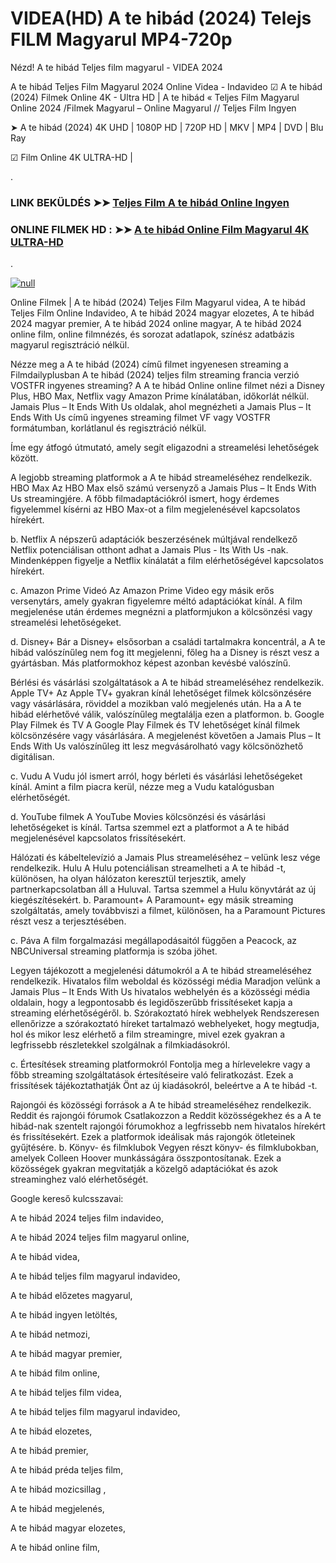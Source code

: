 # VIDEA(HD) A te hibád (2024) Telejs FILM Magyarul MP4-720p





Nézd! A te hibád Teljes film magyarul - VIDEA 2024

A te hibád Teljes Film Magyarul 2024 Online Videa - Indavideo ☑ A te hibád (2024) Filmek Online 4K - Ultra HD | A te hibád « Teljes Film Magyarul Online 2024 /Filmek Magyarul – Online Magyarul // Teljes Film Ingyen

➤ A te hibád (2024) 4K UHD | 1080P HD | 720P HD | MKV | MP4 | DVD | Blu Ray

☑ Film Online 4K ULTRA-HD |

.

### LINK BEKÜLDÉS ➤➤ [Teljes Film A te hibád Online Ingyen](https://t.co/beB8LMFJku)

### ONLINE FILMEK HD : ➤➤ [A te hibád Online Film Magyarul 4K ULTRA-HD](https://t.co/beB8LMFJku)
.

[![null](https://static.wixstatic.com/media/855a25_043b5abeb4ae4d35ac003198e7fe56ed~mv2.gif)](https://t.co/beB8LMFJku)

Online Filmek | A te hibád (2024) Teljes Film Magyarul videa, A te hibád Teljes Film Online Indavideo, A te hibád 2024 magyar elozetes, A te hibád 2024 magyar premier, A te hibád 2024 online magyar, A te hibád 2024 online film, online filmnézés, és sorozat adatlapok, színész adatbázis magyarul regisztráció nélkül.

Nézze meg a A te hibád (2024) című filmet ingyenesen streaming a Filmdailyplusban A te hibád (2024) teljes film streaming francia verzió VOSTFR ingyenes streaming? A A te hibád Online online filmet nézi a Disney Plus, HBO Max, Netflix vagy Amazon Prime kínálatában, időkorlát nélkül. Jamais Plus – It Ends With Us oldalak, ahol megnézheti a Jamais Plus – It Ends With Us című ingyenes streaming filmet VF vagy VOSTFR formátumban, korlátlanul és regisztráció nélkül.

Íme egy átfogó útmutató, amely segít eligazodni a streamelési lehetőségek között.

A legjobb streaming platformok a A te hibád streameléséhez
rendelkezik. HBO Max Az HBO Max első számú versenyző a Jamais Plus – It Ends With Us streamingjére. A főbb filmadaptációkról ismert, hogy érdemes figyelemmel kísérni az HBO Max-ot a film megjelenésével kapcsolatos hírekért.

b. Netflix A népszerű adaptációk beszerzésének múltjával rendelkező Netflix potenciálisan otthont adhat a Jamais Plus - Its With Us -nak. Mindenképpen figyelje a Netflix kínálatát a film elérhetőségével kapcsolatos hírekért.

c. Amazon Prime Videó Az Amazon Prime Video egy másik erős versenytárs, amely gyakran figyelemre méltó adaptációkat kínál. A film megjelenése után érdemes megnézni a platformjukon a kölcsönzési vagy streamelési lehetőségeket.

d. Disney+ Bár a Disney+ elsősorban a családi tartalmakra koncentrál, a A te hibád valószínűleg nem fog itt megjelenni, főleg ha a Disney is részt vesz a gyártásban. Más platformokhoz képest azonban kevésbé valószínű.

Bérlési és vásárlási szolgáltatások a A te hibád streameléséhez rendelkezik. Apple TV+ Az Apple TV+ gyakran kínál lehetőséget filmek kölcsönzésére vagy vásárlására, röviddel a mozikban való megjelenés után. Ha a A te hibád elérhetővé válik, valószínűleg megtalálja ezen a platformon.
b. Google Play Filmek és TV A Google Play Filmek és TV lehetőséget kínál filmek kölcsönzésére vagy vásárlására. A megjelenést követően a Jamais Plus – It Ends With Us valószínűleg itt lesz megvásárolható vagy kölcsönözhető digitálisan.

c. Vudu A Vudu jól ismert arról, hogy bérleti és vásárlási lehetőségeket kínál. Amint a film piacra kerül, nézze meg a Vudu katalógusban elérhetőségét.

d. YouTube filmek A YouTube Movies kölcsönzési és vásárlási lehetőségeket is kínál. Tartsa szemmel ezt a platformot a A te hibád megjelenésével kapcsolatos frissítésekért.

Hálózati és kábeltelevízió a Jamais Plus streameléséhez – velünk lesz vége rendelkezik. Hulu A Hulu potenciálisan streamelheti a A te hibád -t, különösen, ha olyan hálózaton keresztül terjesztik, amely partnerkapcsolatban áll a Huluval. Tartsa szemmel a Hulu könyvtárát az új kiegészítésekért.
b. Paramount+ A Paramount+ egy másik streaming szolgáltatás, amely továbbviszi a filmet, különösen, ha a Paramount Pictures részt vesz a terjesztésében.

c. Páva A film forgalmazási megállapodásaitól függően a Peacock, az NBCUniversal streaming platformja is szóba jöhet.

Legyen tájékozott a megjelenési dátumokról a A te hibád streameléséhez rendelkezik. Hivatalos film weboldal és közösségi média Maradjon velünk a Jamais Plus – It Ends With Us hivatalos webhelyén és a közösségi média oldalain, hogy a legpontosabb és legidőszerűbb frissítéseket kapja a streaming elérhetőségéről.
b. Szórakoztató hírek webhelyek Rendszeresen ellenőrizze a szórakoztató híreket tartalmazó webhelyeket, hogy megtudja, hol és mikor lesz elérhető a film streamingre, mivel ezek gyakran a legfrissebb részletekkel szolgálnak a filmkiadásokról.

c. Értesítések streaming platformokról Fontolja meg a hírlevelekre vagy a főbb streaming szolgáltatások értesítéseire való feliratkozást. Ezek a frissítések tájékoztathatják Önt az új kiadásokról, beleértve a A te hibád -t.

Rajongói és közösségi források a A te hibád streameléséhez rendelkezik. Reddit és rajongói fórumok Csatlakozzon a Reddit közösségekhez és a A te hibád-nak szentelt rajongói fórumokhoz a legfrissebb nem hivatalos hírekért és frissítésekért. Ezek a platformok ideálisak más rajongók ötleteinek gyűjtésére.
b. Könyv- és filmklubok Vegyen részt könyv- és filmklubokban, amelyek Colleen Hoover munkásságára összpontosítanak. Ezek a közösségek gyakran megvitatják a közelgő adaptációkat és azok streaminghez való elérhetőségét.

Google kereső kulcsszavai:

A te hibád 2024 teljes film indavideo,

A te hibád 2024 teljes film magyarul online,

A te hibád videa,

A te hibád teljes film magyarul indavideo,

A te hibád előzetes magyarul,

A te hibád ingyen letöltés,

A te hibád netmozi,

A te hibád magyar premier,

A te hibád film online,

A te hibád teljes film videa,

A te hibád teljes film magyarul indavideo,

A te hibád elozetes,

A te hibád premier,

A te hibád préda teljes film,

A te hibád mozicsillag ,

A te hibád megjelenés,

A te hibád magyar elozetes,

A te hibád online film,
